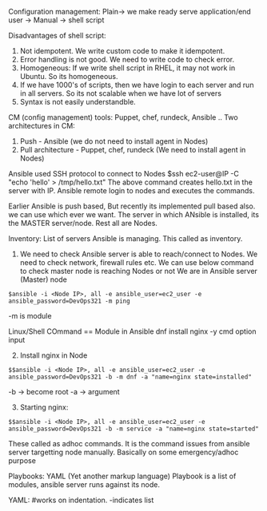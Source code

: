 Configuration management:
Plain-> we make ready serve application/end user -> Manual -> shell script

Disadvantages of shell script:
1. Not idempotent. We write custom code to make it idempotent.
2. Error handling is not good. We need to write code to check error.
3. Homogeneous: If we write shell script in RHEL, it may not work in Ubuntu. So its homogeneous.
4. If we have 1000's of scripts, then we have login to each server and run in all servers. So its not scalable when we have lot of servers
5. Syntax is not easily understandble.

CM (config management) tools: Puppet, chef, rundeck, Ansible ..
Two architectures in CM:
1. Push - Ansible (we do not need to install agent in Nodes)
2. Pull architecture - Puppet, chef, rundeck (We need to install agent in Nodes)

Ansible used SSH protocol to connect to Nodes
$ssh ec2-user@IP -C "echo 'hello' > /tmp/hello.txt"
The above command creates hello.txt in the server with IP. Ansible remote login to nodes and executes the commands.

Earlier Ansible is push based, But recently its implemented pull based also. we can use which ever we want.
The server in which ANsible is installed, its the MASTER server/node. Rest all are Nodes.

Inventory:
List of servers Ansible is managing. This called as inventory.

1. We need to check Ansible server is able to reach/connect to Nodes. We need to check network, firewall rules etc.
We can use below command to check master node is reaching Nodes or not
We are in Ansible server (Master) node
```
$ansible -i <Node IP>, all -e ansible_user=ec2_user -e ansible_password=DevOps321 -m ping
```
-m is module

Linux/Shell COmmand == Module in Ansible
dnf install nginx -y
cmd  option input

2. Install nginx in Node
```
$$ansible -i <Node IP>, all -e ansible_user=ec2_user -e ansible_password=DevOps321 -b -m dnf -a "name=nginx state=installed"
```
-b -> become root
-a -> argument

3. Starting nginx:
```
$$ansible -i <Node IP>, all -e ansible_user=ec2_user -e ansible_password=DevOps321 -b -m service -a "name=nginx state=started"
```
These called as adhoc commands. It is the command issues from ansible server targetting node manually. Basically on some emergency/adhoc purpose

Playbooks: YAML (Yet another markup language)
Playbook is a list of modules, ansible server runs against its node.

YAML:
#works on indentation.
-indicates list







